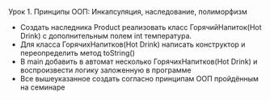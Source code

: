 Урок 1. Принципы ООП: Инкапсуляция, наследование, полиморфизм

* Создать наследника Product реализовать класс ГорячийНапиток(Hot Drink) с дополнительным полем int температура.
* Для класса ГорячихНапитков(Hot Drink) написать конструктор и переопределить метод toString()
* В main добавить в автомат несколько ГорячихНапитков(Hot Drink) и воспроизвести логику заложенную в программе
* Все вышеуказанное создать согласно принципам ООП пройдённым на семинаре
